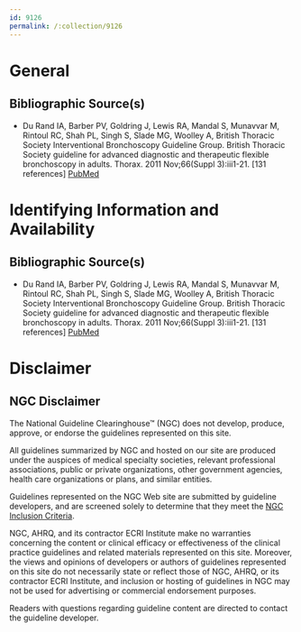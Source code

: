 ```yaml
---
id: 9126
permalink: /:collection/9126
---
```


# General

## Bibliographic Source(s)

- Du Rand IA, Barber PV, Goldring J, Lewis RA, Mandal S, Munavvar M, Rintoul RC, Shah PL, Singh S, Slade MG, Woolley A, British Thoracic Society Interventional Bronchoscopy Guideline Group. British Thoracic Society guideline for advanced diagnostic and therapeutic flexible bronchoscopy in adults. Thorax. 2011 Nov;66(Suppl 3):iii1-21. [131 references] [ PubMed ](http://www.ncbi.nlm.nih.gov/entrez/query.fcgi?cmd=Retrieve&db=pubmed&dopt=Abstract&list_uids=21987439)

# Identifying Information and Availability

## Bibliographic Source(s)

- Du Rand IA, Barber PV, Goldring J, Lewis RA, Mandal S, Munavvar M, Rintoul RC, Shah PL, Singh S, Slade MG, Woolley A, British Thoracic Society Interventional Bronchoscopy Guideline Group. British Thoracic Society guideline for advanced diagnostic and therapeutic flexible bronchoscopy in adults. Thorax. 2011 Nov;66(Suppl 3):iii1-21. [131 references] [ PubMed ](http://www.ncbi.nlm.nih.gov/entrez/query.fcgi?cmd=Retrieve&db=pubmed&dopt=Abstract&list_uids=21987439)

# Disclaimer

## NGC Disclaimer

The National Guideline Clearinghouse™ (NGC) does not develop, produce, approve, or endorse the guidelines represented on this site.

All guidelines summarized by NGC and hosted on our site are produced under the auspices of medical specialty societies, relevant professional associations, public or private organizations, other government agencies, health care organizations or plans, and similar entities.

Guidelines represented on the NGC Web site are submitted by guideline developers, and are screened solely to determine that they meet the [NGC Inclusion Criteria](/help-and-about/summaries/inclusion-criteria).

NGC, AHRQ, and its contractor ECRI Institute make no warranties concerning the content or clinical efficacy or effectiveness of the clinical practice guidelines and related materials represented on this site. Moreover, the views and opinions of developers or authors of guidelines represented on this site do not necessarily state or reflect those of NGC, AHRQ, or its contractor ECRI Institute, and inclusion or hosting of guidelines in NGC may not be used for advertising or commercial endorsement purposes.

Readers with questions regarding guideline content are directed to contact the guideline developer.

